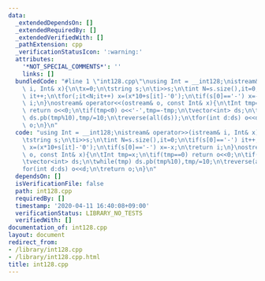 ```yaml
---
data:
  _extendedDependsOn: []
  _extendedRequiredBy: []
  _extendedVerifiedWith: []
  _pathExtension: cpp
  _verificationStatusIcon: ':warning:'
  attributes:
    '*NOT_SPECIAL_COMMENTS*': ''
    links: []
  bundledCode: "#line 1 \"int128.cpp\"\nusing Int = __int128;\nistream& operator>>(istream&\
    \ i, Int& x){\n\tx=0;\n\tstring s;\n\ti>>s;\n\tint N=s.size(),it=0;\n\tif(s[0]=='-')\
    \ it++;\n\tfor(;it<N;it++) x=(x*10+s[it]-'0');\n\tif(s[0]=='-') x=-x;\n\treturn\
    \ i;\n}\nostream& operator<<(ostream& o, const Int& x){\n\tInt tmp=x;\n\tif(tmp==0)\
    \ return o<<0;\n\tif(tmp<0) o<<'-',tmp=-tmp;\n\tvector<int> ds;\n\twhile(tmp)\
    \ ds.pb(tmp%10),tmp/=10;\n\treverse(all(ds));\n\tfor(int d:ds) o<<d;\n\treturn\
    \ o;\n}\n"
  code: "using Int = __int128;\nistream& operator>>(istream& i, Int& x){\n\tx=0;\n\
    \tstring s;\n\ti>>s;\n\tint N=s.size(),it=0;\n\tif(s[0]=='-') it++;\n\tfor(;it<N;it++)\
    \ x=(x*10+s[it]-'0');\n\tif(s[0]=='-') x=-x;\n\treturn i;\n}\nostream& operator<<(ostream&\
    \ o, const Int& x){\n\tInt tmp=x;\n\tif(tmp==0) return o<<0;\n\tif(tmp<0) o<<'-',tmp=-tmp;\n\
    \tvector<int> ds;\n\twhile(tmp) ds.pb(tmp%10),tmp/=10;\n\treverse(all(ds));\n\t\
    for(int d:ds) o<<d;\n\treturn o;\n}\n"
  dependsOn: []
  isVerificationFile: false
  path: int128.cpp
  requiredBy: []
  timestamp: '2020-04-11 16:40:08+09:00'
  verificationStatus: LIBRARY_NO_TESTS
  verifiedWith: []
documentation_of: int128.cpp
layout: document
redirect_from:
- /library/int128.cpp
- /library/int128.cpp.html
title: int128.cpp
---
```

